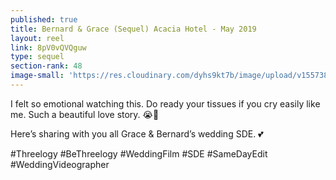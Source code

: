 ```yaml
---
published: true
title: Bernard & Grace (Sequel) Acacia Hotel - May 2019
layout: reel
link: 8pV0vQVQguw
type: sequel
section-rank: 48
image-small: 'https://res.cloudinary.com/dyhs9kt7b/image/upload/v1557380074/grace_1.jpg'
---
```

I felt so emotional watching this. Do ready your tissues if you cry easily like me. Such a beautiful love story. 😭💖 

Here’s sharing with you all Grace & Bernard’s wedding SDE. 💕 

#Threelogy #BeThreelogy #WeddingFilm #SDE #SameDayEdit #WeddingVideographer
